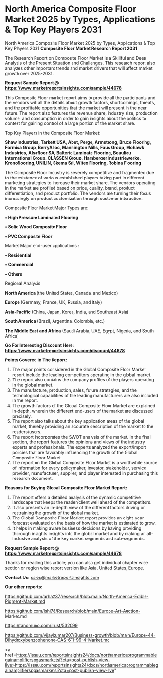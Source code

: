 # North America Composite Floor Market 2025 by Types, Applications & Top Key Players 2031
North America Composite Floor Market 2025 by Types, Applications & Top Key Players 2031
<strong>Composite Floor Market Research Report 2031</strong>

The Research Report on Composite Floor Market is a Skillful and Deep Analysis of the Present Situation and Challenges. This research report also analyzes other important trends and market drivers that will affect market growth over 2025-2031.

<strong>Request Sample Report @ <a href=https://www.marketreportsinsights.com/sample/44678>https://www.marketreportsinsights.com/sample/44678</a></strong>

This Composite Floor market report aims to provide all the participants and the vendors will all the details about growth factors, shortcomings, threats, and the profitable opportunities that the market will present in the near future. The report also features the revenue share, industry size, production volume, and consumption in order to gain insights about the politics to contest for gaining control of a large portion of the market share.

Top Key Players in the Composite Floor Market:

<strong>Shaw Industries, Tarkett USA, Abet, Pergo, Armstrong, Bruce Flooring, Formica Group, BerryAlloc, Mannington Mills, Faus Group, Mohawk Industries, Alsafloor SA, Balterio Laminate Flooring, Beaulieu International Group, CLASSEN Group, Hamberger Industriewerke, Kronoflooring, UNILIN, Skema Srl, Witex Flooring, Robina Flooring</strong>

The Composite Floor Industry is severely competitive and fragmented due to the existence of various established players taking part in different marketing strategies to increase their market share. The vendors operating in the market are profiled based on price, quality, brand, product differentiation, and product portfolio. The vendors are turning their focus increasingly on product customization through customer interaction.

Composite Floor Market Major Types are:

<strong>•  High Pressure Laminated Flooring

•  Solid Wood Composite Floor

•  PVC Composite Floor</strong>

Market Major end-user applications :

<strong>•  Residential

•  Commercial

•  Others</strong>

Regional Analysis

</u><strong><b>North America</b></strong> (the United States, Canada, and Mexico)

<strong><b>Europe </b></strong>(Germany, France, UK, Russia, and Italy)

<strong><b>Asia-Pacific</b></strong> (China, Japan, Korea, India, and Southeast Asia)

<strong><b>South America</b></strong> (Brazil, Argentina, Colombia, etc.)

<strong><b>The Middle East and Africa</b></strong> (Saudi Arabia, UAE, Egypt, Nigeria, and South Africa)

<strong>Go For Interesting Discount Here: <a href=https://www.marketreportsinsights.com/discount/44678>https://www.marketreportsinsights.com/discount/44678</a></strong>

<strong>Points Covered in The Report:</strong>
<ol>
  <li>The major points considered in the Global Composite Floor Market report include the leading competitors operating in the global market.</li>
  <li>The report also contains the company profiles of the players operating in the global market.</li>
  <li>The manufacture, production, sales, future strategies, and the technological capabilities of the leading manufacturers are also included in the report.</li>
  <li>The growth factors of the Global Composite Floor Market are explained in-depth, wherein the different end-users of the market are discussed precisely.</li>
  <li>The report also talks about the key application areas of the global market, thereby providing an accurate description of the market to the readers/users.</li>
  <li>The report incorporates the SWOT analysis of the market. In the final section, the report features the opinions and views of the industry experts and professionals. The experts analyzed the export/import policies that are favorably influencing the growth of the Global Composite Floor Market.</li>
  <li>The report on the Global Composite Floor Market is a worthwhile source of information for every policymaker, investor, stakeholder, service provider, manufacturer, supplier, and player interested in purchasing this research document.</li>
</ol>
<strong>Reasons for Buying Global Composite Floor Market Report:</strong>

<ol>
  <li>The report offers a detailed analysis of the dynamic competitive landscape that keeps the reader/client well ahead of the competitors.</li>
  <li>It also presents an in-depth view of the different factors driving or restraining the growth of the global market.</li>
  <li>The Global Composite Floor Market report provides an eight-year forecast evaluated on the basis of how the market is estimated to grow.</li>
  <li>It helps in making aware business decisions by having providing thorough insights insights into the global market and by making an all-inclusive analysis of the key market segments and sub-segments.</li>
</ol>
<strong>Request Sample Report @ <a href=https://www.marketreportsinsights.com/sample/44678>https://www.marketreportsinsights.com/sample/44678</a></strong>


Thanks for reading this article; you can also get individual chapter wise section or region wise report version like Asia, United States, Europe.

<strong>Contact Us:</strong>
sales@marketreportsinsights.com

<strong>Our other reports:</strong>

<a href=https://github.com/arha237/research/blob/main/North-America-Edible-Pigment-Market.md>https://github.com/arha237/research/blob/main/North-America-Edible-Pigment-Market.md</a>

<a href=https://github.com/Ishi78/Research/blob/main/Europe-Art-Auction-Market.md>https://github.com/Ishi78/Research/blob/main/Europe-Art-Auction-Market.md</a>

<a href=https://tanomuno.com/illust/532099>https://tanomuno.com/illust/532099</a>

<a href=https://github.com/vijaykumar207/Business-growth/blob/main/Europe-44-Dihydroxybenzophenone-CAS-611-99-4-Market.md>https://github.com/vijaykumar207/Business-growth/blob/main/Europe-44-Dihydroxybenzophenone-CAS-611-99-4-Market.md</a>

<a href=https://issuu.com/reportsinsights24/docs/northamericaprogrammablegainamplifierspgasmarketsi?cta=post-publish-view-live>https://issuu.com/reportsinsights24/docs/northamericaprogrammablegainamplifierspgasmarketsi?cta=post-publish-view-live</a>"
